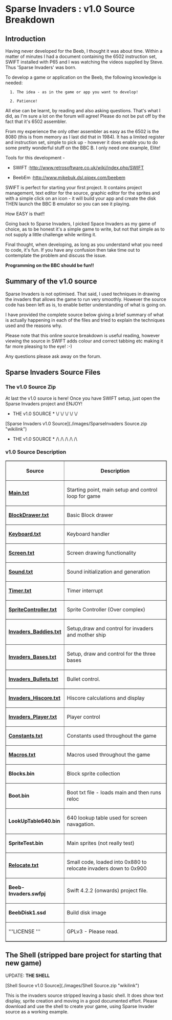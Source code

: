 # Sparse Invaders : v1.0 Source Breakdown

## Introduction

Having never developed for the Beeb, I thought it was about time. Within a matter of minutes I had a document containing the 6502 instruction set, SWIFT installed with P65 and I was watching the videos supplied by Steve. Thus 'Sparse Invaders' was born.

To develop a game or application on the Beeb, the following knowledge is needed:

`  1. The idea - as in the game or app you want to develop!`

`  2. Patience!`

All else can be learnt, by reading and also asking questions. That's what I did, as I'm sure a lot on the forum will agree! Please do not be put off by the fact that it's 6502 assembler.

From my experience the only other assembler as easy as the 6502 is the 8080 (this is from memory as I last did that in 1984). It has a limited register and instruction set, simple to pick up - however it does enable you to do some pretty wonderful stuff on the BBC B. I only need one example, Elite!

Tools for this development -

- SWIFT :<http://www.retrosoftware.co.uk/wiki/index.php/SWIFT>

<!-- -->

- BeebEm :<http://www.mikebuk.dsl.pipex.com/beebem>

SWIFT is perfect for starting your first project. It contains project management, text editor for the source, graphic editor for the sprites and with a simple click on an icon - it will build your app and create the disk THEN launch the BBC B emulator so you can see it playing.

How EASY is that!!

Going back to Sparse Invaders, I picked Space Invaders as my game of choice, as to be honest it's a simple game to write, but not that simple as to not supply a little challenge while writing it.

Final thought, when developing, as long as you understand what you need to code, it's fun. If you have any confusion then take time out to contemplate the problem and discuss the issue.

**Programming on the BBC should be fun!!**

## Summary of the v1.0 source

Sparse Invaders is not optimised. That said, I used techniques in drawing the invaders that allows the game to run very smoothly. However the source code has been left as is, to enable better understanding of what is going on.

I have provided the complete source below giving a brief summary of what is actually happening in each of the files and tried to explain the techniques used and the reasons why.

Please note that this online source breakdown is useful reading, however viewing the source in SWIFT adds colour and correct tabbing etc making it far more pleasing to the eye! :-)

Any questions please ask away on the forum.

## Sparse Invaders Source Files

### The v1.0 Source Zip

At last the v1.0 source is here! Once you have SWIFT setup, just open the Sparse Invaders project and ENJOY!

- THE v1.0 SOURCE \* \\/ \\/ \\/ \\/ \\/

[Sparse Invaders v1.0 Source](./images/SparseInvaders Source.zip "wikilink")

- THE v1.0 SOURCE \* /\\ /\\ /\\ /\\ /\\

### v1.0 Source Description

<table border=1>

<tr>

<th>

Source

</th>

<th>

Description

</th>

</tr>

<tr>

<td>

[**Main.txt**](Sparse_Invaders_Source_-_Main.txt "wikilink")

</td>

<td>

Starting point, main setup and control loop for game

</td>

</tr>

<tr>

<td>

[**BlockDrawer.txt**](Sparse_Invaders_Source_-_BlockDrawer.txt "wikilink")

</td>

<td>

Basic Block drawer

</td>

</tr>

<tr>

<td>

[**Keyboard.txt**](Sparse_Invaders_Source_-_Keyboard.txt "wikilink")

</td>

<td>

Keyboard handler

</td>

</tr>

<tr>

<td>

[**Screen.txt**](Sparse_Invaders_Source_-_Screen.txt "wikilink")

</td>

<td>

Screen drawing functionality

</td>

</tr>

<tr>

<td>

[**Sound.txt**](Sparse_Invaders_Source_-_Sound.txt "wikilink")

</td>

<td>

Sound initialization and generation

</td>

</tr>

<tr>

<td>

[**Timer.txt**](Sparse_Invaders_Soruce_-_Timer.txt "wikilink")

</td>

<td>

Timer interrupt

</td>

</tr>

<tr>

<td>

[**SpriteController.txt**](Sparse_Invaders_Source_-_SpriteControllert.txt "wikilink")

</td>

<td>

Sprite Controller (Over complex)

</td>

</tr>

<tr>

<td>

[**Invaders_Baddies.txt**](Sparse_Invaders_Source_-_Invaders_Baddies.txt "wikilink")

</td>

<td>

Setup,draw and control for invaders and mother ship

</td>

</tr>

<tr>

<td>

[**Invaders_Bases.txt**](Sparse_Invaders_Source_-_Invaders_Bases.txt "wikilink")

</td>

<td>

Setup, draw and control for the three bases

</td>

</tr>

<tr>

<td>

[**Invaders_Bullets.txt**](Sparse_Invaders_Source_-_Invaders_Bullets.txt "wikilink")

</td>

<td>

Bullet control.

</td>

</tr>

<tr>

<td>

[**Invaders_Hiscore.txt**](Sparse_Invaders_Source_-_Invaders_Hiscore.txt "wikilink")

</td>

<td>

Hiscore calculations and display

</td>

</tr>

<tr>

<td>

[**Invaders_Player.txt**](Sparse_Invaders_Source_-_Invaders_Player.txt "wikilink")

</td>

<td>

Player control

</td>

</tr>

<tr>

<td>

[ **Constants.txt**](Sparse_Invaders_Source_-_Constants.txt "wikilink")

</td>

<td>

Constants used throughout the game

</td>

</tr>

<tr>

<td>

[ **Macros.txt**](Sparse_Invaders_Source_-_Macros.txt "wikilink")

</td>

<td>

Macros used throughout the game

</td>

</tr>

<tr>

<td>

**Blocks.bin**

</td>

<td>

Block sprite collection

</td>

</tr>

<tr>

<td>

**Boot.bin**

</td>

<td>

Boot txt file - loads main and then runs reloc

</td>

</tr>

<tr>

<td>

**LookUpTable640.bin**

</td>

<td>

640 lookup table used for screen navagation.

</td>

</tr>

<tr>

<td>

**SpriteTest.bin**

</td>

<td>

Main sprites (not really test)

</td>

</tr>

<tr>

<td>

[ **Relocate.txt**](Sparse_Invaders_Source_-_Relocate.txt "wikilink")

</td>

<td>

Small code, loaded into 0x880 to relocate invaders down to 0x900

</td>

</tr>

<tr>

<td>

**Beeb-Invaders.swfpj**

</td>

<td>

Swift 4.2.2 (onwards) project file.

</td>

</tr>

<tr>

<td>

**BeebDisk1.ssd**

</td>

<td>

Build disk image

</td>

</tr>

<tr>

<td>

'''LICENSE '''

</td>

<td>

GPLv3 - Please read.

</td>

</tr>

</table>

## The Shell (stripped bare project for starting that new game)

UPDATE: **THE SHELL**

[Shell Source v1.0 Source](./images/Shell Source.zip "wikilink")

This is the invaders source stripped leaving a basic shell. It does show text display, sprite creation and moving in a good documented effort. Please download and use the shell to create your game, using Sparse Invader source as a working example.
